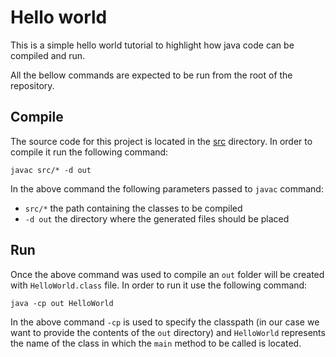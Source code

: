 # Hello world

This is a simple hello world tutorial to highlight how java code can be compiled and run.  

All the bellow commands are expected to be run from the root of the repository.

## Compile

The source code for this project is located in the [src](src) directory. In order to compile it run the following
command:

```shell
javac src/* -d out
```

In the above command the following parameters passed to `javac` command:

* `src/*` the path containing the classes to be compiled
* `-d out` the directory where the generated files should be placed

## Run

Once the above command was used to compile an `out` folder will be created with `HelloWorld.class` file. In order to run
it use the following command:

```shell
java -cp out HelloWorld
```

In the above command `-cp` is used to specify the classpath (in our case we want to provide the contents of the `out`
directory) and `HelloWorld` represents the name of the class in which the `main` method to be called is located.
